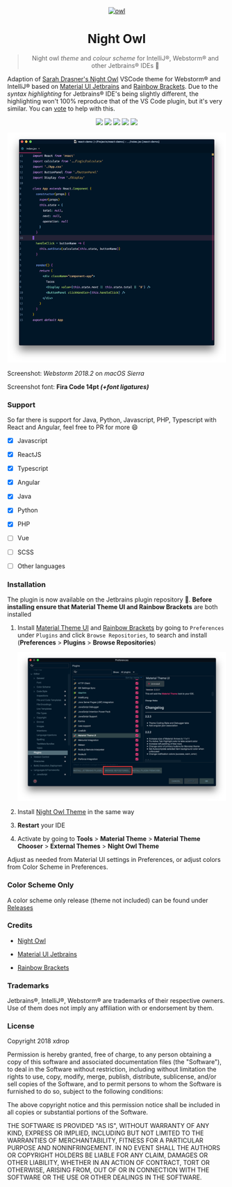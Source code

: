
<div align="center">
<a href="https://plugins.jetbrains.com/plugin/10936-night-owl-theme"><img height="64" width="64" alt="owl" src="https://i.imgur.com/iL6cZ25.png" /></a>
<h1>Night Owl</h1>

> Night owl *theme* and *colour scheme* for IntelliJ®, Webstorm® and other Jetbrains® IDEs :jack_o_lantern:
</div>

Adaption of [Sarah Drasner's Night Owl](https://marketplace.visualstudio.com/items?itemName=sdras.night-owl) VSCode theme for Webstorm® and IntelliJ® based on [Material UI Jetbrains](https://github.com/ChrisRM/material-theme-jetbrains) and [Rainbow Brackets](https://github.com/izhangzhihao/intellij-rainbow-brackets). Due to the *syntax highlighting* for Jetbrains® IDE's being slightly different, the highlighting won't 100% reproduce that of the VS Code plugin, but it's very similar. You can [vote](https://youtrack.jetbrains.com/issue/IDEABKL-5473) to help with this.

<div align="center">
<a href="https://plugins.jetbrains.com/plugin/10936-night-owl-theme"><img src="https://img.shields.io/jetbrains/plugin/v/10936-night-owl-theme.svg?style=flat-square&label=plugin&colorB=f07178"/></a>
<a href="https://plugins.jetbrains.com/plugin/10936-night-owl-theme"><img src="https://img.shields.io/jetbrains/plugin/d/10936-night-owl-theme.svg?style=flat-square"/></a>
<a href="https://github.com/xdrop/night-owl-jetbrains/tree/2018.2"><img src="https://img.shields.io/github/tag/xdrop/night-owl-jetbrains.svg?style=flat-square&amp;label=latest&amp;colorB=8042f4"></a>
<a href="https://gitter.im/night-owl-jetbrains/Lobby#"><img src="https://img.shields.io/gitter/room/nwjs/nw.js.svg?style=flat-square&colorB=ff69b4"></a>
<a href="https://github.com/xdrop/night-owl-jetbrains/blob/2018.2/CONTRIBUTING.md"><img src="https://img.shields.io/badge/contributions-welcome-blue.svg?style=flat-square"></a>
</div>

![Screenshot](screenshot2.png)

Screenshot: *Webstorm 2018.2* on *macOS Sierra*

Screenshot font: **Fira Code 14pt *(+font ligatures)***

### Support

So far there is support for Java, Python, Javascript, PHP, Typescript with React and Angular, feel free to PR for more :smile:

- [x] Javascript
- [x] ReactJS
- [x] Typescript
- [x] Angular
- [x] Java
- [x] Python
- [x] PHP
- [ ] Vue
- [ ] SCSS
- [ ] Other languages



### Installation


The plugin is now available on the Jetbrains plugin repository :star2:. **Before installing ensure that Material Theme UI and Rainbow Brackets** are both installed 
1. Install [Material Theme UI](https://plugins.jetbrains.com/plugin/8006-material-theme-ui)  and [Rainbow Brackets](https://plugins.jetbrains.com/plugin/10080-rainbow-brackets) by going to `Preferences` under `Plugins` and click `Browse Repositories`, to search and install  (**Preferences** > **Plugins** > **Browse Repositories**)

    ![Step 2](instructions1.png)

2. Install [Night Owl Theme](https://plugins.jetbrains.com/plugin/10936-night-owl-theme) in the same way

3. **Restart** your IDE

4. Activate by going to **Tools** > **Material Theme** > **Material Theme Chooser** > **External Themes** >  **Night Owl Theme** 


Adjust as needed from Material UI settings in Preferences, or adjust colors from Color Scheme in Preferences.


### Color Scheme Only

A color scheme only release (theme not included) can be found under [Releases](https://github.com/xdrop/night-owl-jetbrains/releases)

### Credits

- [Night Owl](https://marketplace.visualstudio.com/items?itemName=sdras.night-owl)

- [Material UI Jetbrains](https://github.com/ChrisRM/material-theme-jetbrains)

- [Rainbow Brackets](https://github.com/izhangzhihao/intellij-rainbow-brackets)


### Trademarks

Jetbrains®, IntelliJ®, Webstorm® are trademarks of their respective owners. Use of them does not imply any affiliation with or endorsement by them. 

### License

Copyright 2018 xdrop

Permission is hereby granted, free of charge, to any person obtaining a copy of this software and associated documentation files (the "Software"), to deal in the Software without restriction, including without limitation the rights to use, copy, modify, merge, publish, distribute, sublicense, and/or sell copies of the Software, and to permit persons to whom the Software is furnished to do so, subject to the following conditions:

The above copyright notice and this permission notice shall be included in all copies or substantial portions of the Software.

THE SOFTWARE IS PROVIDED "AS IS", WITHOUT WARRANTY OF ANY KIND, EXPRESS OR IMPLIED, INCLUDING BUT NOT LIMITED TO THE WARRANTIES OF MERCHANTABILITY, FITNESS FOR A PARTICULAR PURPOSE AND NONINFRINGEMENT. IN NO EVENT SHALL THE AUTHORS OR COPYRIGHT HOLDERS BE LIABLE FOR ANY CLAIM, DAMAGES OR OTHER LIABILITY, WHETHER IN AN ACTION OF CONTRACT, TORT OR OTHERWISE, ARISING FROM, OUT OF OR IN CONNECTION WITH THE SOFTWARE OR THE USE OR OTHER DEALINGS IN THE SOFTWARE.
